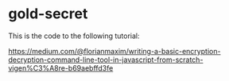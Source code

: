 # gold-secret

This is the code to the following tutorial:

https://medium.com/@florianmaxim/writing-a-basic-encryption-decryption-command-line-tool-in-javascript-from-scratch-vigen%C3%A8re-b69aebffd3fe
